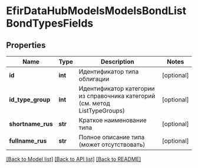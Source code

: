 # EfirDataHubModelsModelsBondListBondTypesFields

## Properties
Name | Type | Description | Notes
------------ | ------------- | ------------- | -------------
**id** | **int** | Идентификатор типа облигации | [optional] 
**id_type_group** | **int** | Идентификатор категории из справочника категорий (см. метод ListTypeGroups) | [optional] 
**shortname_rus** | **str** | Краткое наименование типа | [optional] 
**fullname_rus** | **str** | Полное описание типа (может отсутствовать) | [optional] 

[[Back to Model list]](../README.md#documentation-for-models) [[Back to API list]](../README.md#documentation-for-api-endpoints) [[Back to README]](../README.md)

